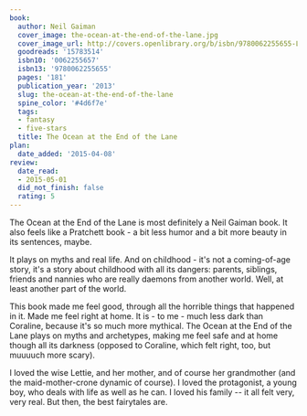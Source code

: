 ```yaml
---
book:
  author: Neil Gaiman
  cover_image: the-ocean-at-the-end-of-the-lane.jpg
  cover_image_url: http://covers.openlibrary.org/b/isbn/9780062255655-L.jpg
  goodreads: '15783514'
  isbn10: '0062255657'
  isbn13: '9780062255655'
  pages: '181'
  publication_year: '2013'
  slug: the-ocean-at-the-end-of-the-lane
  spine_color: '#4d6f7e'
  tags:
  - fantasy
  - five-stars
  title: The Ocean at the End of the Lane
plan:
  date_added: '2015-04-08'
review:
  date_read:
  - 2015-05-01
  did_not_finish: false
  rating: 5
---
```


The Ocean at the End of the Lane is most definitely a Neil Gaiman book. It also feels like a Pratchett book - a bit less humor and a bit more beauty in its sentences, maybe.

It plays on myths and real life. And on childhood - it's not a coming-of-age story, it's a story about childhood with all its dangers: parents, siblings, friends and nannies who are really daemons from another world. Well, at least another part of the world.

This book made me feel good, through all the horrible things that happened in it. Made me feel right at home. It is - to me - much less dark than Coraline, because it's so much more mythical. The Ocean at the End of the Lane plays on myths and archetypes, making me feel safe and at home though all its darkness (opposed to Coraline, which felt right, too, but muuuuch more scary).

I loved the wise Lettie, and her mother, and of course her grandmother (and the maid-mother-crone dynamic of course). I loved the protagonist, a young boy, who deals with life as well as he can. I loved his family -- it all felt very, very real. But then, the best fairytales are.
